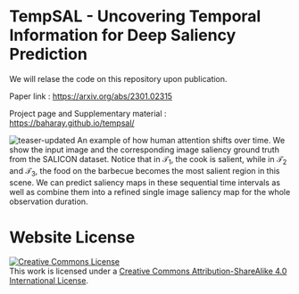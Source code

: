 # TempSAL - Uncovering Temporal Information for Deep Saliency Prediction

We will relase the code on this repository upon publication.

Paper link : https://arxiv.org/abs/2301.02315

Project page and Supplementary material : https://baharay.github.io/tempsal/


![teaser-updated](https://user-images.githubusercontent.com/16324609/211349283-4cd56e79-80c9-4c5e-8181-f5c73b649870.png)
An example of how human attention shifts over time. We show the input image and the corresponding image saliency ground truth from the SALICON dataset. Notice that in $\mathcal{T_1}$, the cook is salient, while in $\mathcal{T_2}$ and $\mathcal{T_3}$, the food on the barbecue becomes the most salient region in this scene. We can predict saliency maps in these sequential time intervals as well as combine them into a refined single image saliency map for the whole observation duration.




# Website License
<a rel="license" href="http://creativecommons.org/licenses/by-sa/4.0/"><img alt="Creative Commons License" style="border-width:0" src="https://i.creativecommons.org/l/by-sa/4.0/88x31.png" /></a><br />This work is licensed under a <a rel="license" href="http://creativecommons.org/licenses/by-sa/4.0/">Creative Commons Attribution-ShareAlike 4.0 International License</a>.
